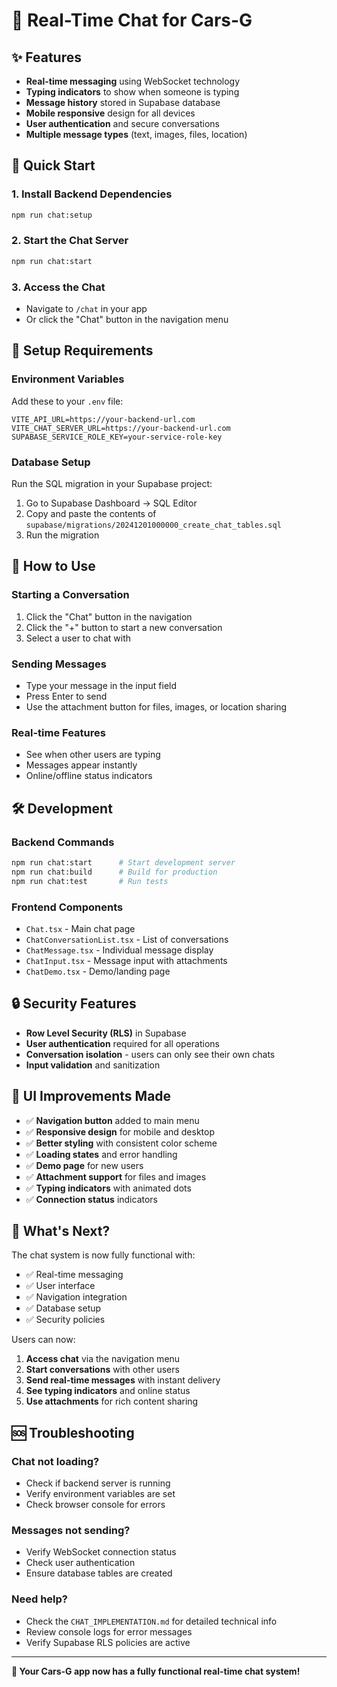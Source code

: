 # 🚀 Real-Time Chat for Cars-G

## ✨ Features

- **Real-time messaging** using WebSocket technology
- **Typing indicators** to show when someone is typing
- **Message history** stored in Supabase database
- **Mobile responsive** design for all devices
- **User authentication** and secure conversations
- **Multiple message types** (text, images, files, location)

## 🚀 Quick Start

### 1. Install Backend Dependencies
```bash
npm run chat:setup
```

### 2. Start the Chat Server
```bash
npm run chat:start
```

### 3. Access the Chat
- Navigate to `/chat` in your app
- Or click the "Chat" button in the navigation menu

## 🔧 Setup Requirements

### Environment Variables
Add these to your `.env` file:
```env
VITE_API_URL=https://your-backend-url.com
VITE_CHAT_SERVER_URL=https://your-backend-url.com
SUPABASE_SERVICE_ROLE_KEY=your-service-role-key
```

### Database Setup
Run the SQL migration in your Supabase project:
1. Go to Supabase Dashboard → SQL Editor
2. Copy and paste the contents of `supabase/migrations/20241201000000_create_chat_tables.sql`
3. Run the migration

## 📱 How to Use

### Starting a Conversation
1. Click the "Chat" button in the navigation
2. Click the "+" button to start a new conversation
3. Select a user to chat with

### Sending Messages
- Type your message in the input field
- Press Enter to send
- Use the attachment button for files, images, or location sharing

### Real-time Features
- See when other users are typing
- Messages appear instantly
- Online/offline status indicators

## 🛠️ Development

### Backend Commands
```bash
npm run chat:start      # Start development server
npm run chat:build      # Build for production
npm run chat:test       # Run tests
```

### Frontend Components
- `Chat.tsx` - Main chat page
- `ChatConversationList.tsx` - List of conversations
- `ChatMessage.tsx` - Individual message display
- `ChatInput.tsx` - Message input with attachments
- `ChatDemo.tsx` - Demo/landing page

## 🔒 Security Features

- **Row Level Security (RLS)** in Supabase
- **User authentication** required for all operations
- **Conversation isolation** - users can only see their own chats
- **Input validation** and sanitization

## 🎨 UI Improvements Made

- ✅ **Navigation button** added to main menu
- ✅ **Responsive design** for mobile and desktop
- ✅ **Better styling** with consistent color scheme
- ✅ **Loading states** and error handling
- ✅ **Demo page** for new users
- ✅ **Attachment support** for files and images
- ✅ **Typing indicators** with animated dots
- ✅ **Connection status** indicators

## 🚀 What's Next?

The chat system is now fully functional with:
- ✅ Real-time messaging
- ✅ User interface
- ✅ Navigation integration
- ✅ Database setup
- ✅ Security policies

Users can now:
1. **Access chat** via the navigation menu
2. **Start conversations** with other users
3. **Send real-time messages** with instant delivery
4. **See typing indicators** and online status
5. **Use attachments** for rich content sharing

## 🆘 Troubleshooting

### Chat not loading?
- Check if backend server is running
- Verify environment variables are set
- Check browser console for errors

### Messages not sending?
- Verify WebSocket connection status
- Check user authentication
- Ensure database tables are created

### Need help?
- Check the `CHAT_IMPLEMENTATION.md` for detailed technical info
- Review console logs for error messages
- Verify Supabase RLS policies are active

---

**🎉 Your Cars-G app now has a fully functional real-time chat system!** 